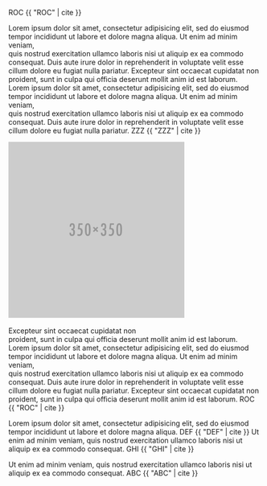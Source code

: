 
ROC {{ "ROC" | cite }}




<!-- https://toolchain.gitbook.com/config.html -->
<!-- https://toolchain.gitbook.com/plugins/hooks.html -->
<!-- https://toolchain.gitbook.com/plugins/blocks.html -->
<!-- https://toolchain.gitbook.com/plugins/filters.html -->
<!-- https://toolchain.gitbook.com/plugins/api.html -->

Lorem ipsum dolor sit amet, consectetur adipisicing elit, sed do eiusmod  
tempor incididunt ut labore et dolore magna aliqua. Ut enim ad minim veniam,  
quis nostrud exercitation ullamco laboris nisi ut aliquip ex ea commodo  
consequat. Duis aute irure dolor in reprehenderit in voluptate velit esse  
cillum dolore eu fugiat nulla pariatur. Excepteur sint occaecat cupidatat non  
proident, sunt in culpa qui officia deserunt mollit anim id est laborum.  
Lorem ipsum dolor sit amet, consectetur adipisicing elit, sed do eiusmod  
tempor incididunt ut labore et dolore magna aliqua. Ut enim ad minim veniam,  
quis nostrud exercitation ullamco laboris nisi ut aliquip ex ea commodo  
consequat. Duis aute irure dolor in reprehenderit in voluptate velit esse  
cillum dolore eu fugiat nulla pariatur. ZZZ {{ "ZZZ" | cite }}

![job loop](assets/plcehld.png)

Excepteur sint occaecat cupidatat non  
proident, sunt in culpa qui officia deserunt mollit anim id est laborum.  
Lorem ipsum dolor sit amet, consectetur adipisicing elit, sed do eiusmod  
tempor incididunt ut labore et dolore magna aliqua. Ut enim ad minim veniam,  
quis nostrud exercitation ullamco laboris nisi ut aliquip ex ea commodo  
consequat. Duis aute irure dolor in reprehenderit in voluptate velit esse  
cillum dolore eu fugiat nulla pariatur. Excepteur sint occaecat cupidatat non  
proident, sunt in culpa qui officia deserunt mollit anim id est laborum. ROC {{ "ROC" | cite }}


Lorem ipsum dolor sit amet, consectetur adipisicing elit, sed do eiusmod  
tempor incididunt ut labore et dolore magna aliqua. DEF {{ "DEF" | cite }}
Ut enim ad minim veniam, quis nostrud exercitation ullamco laboris nisi ut aliquip ex ea commodo consequat. GHI {{ "GHI" | cite }}

Ut enim ad minim veniam, quis nostrud exercitation ullamco laboris nisi ut aliquip ex ea commodo consequat. ABC {{ "ABC" | cite }}
